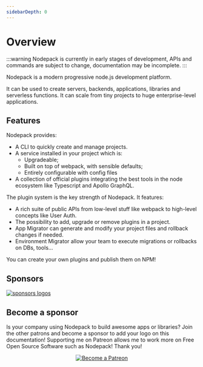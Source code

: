 ```yaml
---
sidebarDepth: 0
---
```


# Overview

:::warning
Nodepack is currently in early stages of development, APIs and commands are subject to change, documentation may be incomplete.
:::

Nodepack is a modern progressive node.js development platform.

It can be used to create servers, backends, applications, libraries and serverless functions. It can scale from tiny projects to huge enterprise-level applications.

## Features

Nodepack provides:

- A CLI to quickly create and manage projects.
- A service installed in your project which is:
  - Upgradeable;
  - Built on top of webpack, with sensible defaults;
  - Entirely configurable with config files
- A collection of official plugins integrating the best tools in the node ecosystem like Typescript and Apollo GraphQL.

The plugin system is the key strength of Nodepack. It features:

- A rich suite of public APIs from low-level stuff like webpack to high-level concepts like User Auth.
- The possibility to add, upgrade or remove plugins in a project.
- App Migrator can generate and modify your project files and rollback changes if needed.
- Environment Migrator allow your team to execute migrations or rollbacks on DBs, tools...

You can create your own plugins and publish them on NPM!

## Sponsors

[![sponsors logos](https://guillaume-chau.info/sponsors.png)](https://guillaume-chau.info/sponsors)

## Become a sponsor

Is your company using Nodepack to build awesome apps or libraries? Join the other patrons and become a sponsor to add your logo on this documentation! Supporting me on Patreon allows me to work more on Free Open Source Software such as Nodepack! Thank you!

<p style="text-align: center;">
  <a href="https://www.patreon.com/akryum" target="_blank">
    <img src="https://c5.patreon.com/external/logo/become_a_patron_button.png" alt="Become a Patreon">
  </a>
</p>
